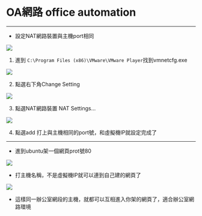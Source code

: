 # OA網路 office automation

---

* 設定NAT網路裝置與主機port相同

![](https://i.imgur.com/MMYStsD.png)

1. 進到 `C:\Program Files (x86)\VMware\VMware Player`找到vmnetcfg.exe

![](https://i.imgur.com/uTYp8HW.png)

2. 點選右下角Change Setting 

![](https://i.imgur.com/MpJpVrM.png)

3. 點選NAT網路裝置 NAT Settings...

![](https://i.imgur.com/vQ8Ti0W.png)

4. 點選add 打上與主機相同的port號，和虛擬機IP就設定完成了

---

* 進到ubuntu架一個網頁prot號80 

![](https://i.imgur.com/47ItPnX.png)

* 打主機名稱，不是虛擬機IP就可以連到自己建的網頁了

![](https://i.imgur.com/N8sYCU0.png)

* 這樣同一辦公室網段的主機，就都可以互相進入你架的網頁了，適合辦公室網路環境

